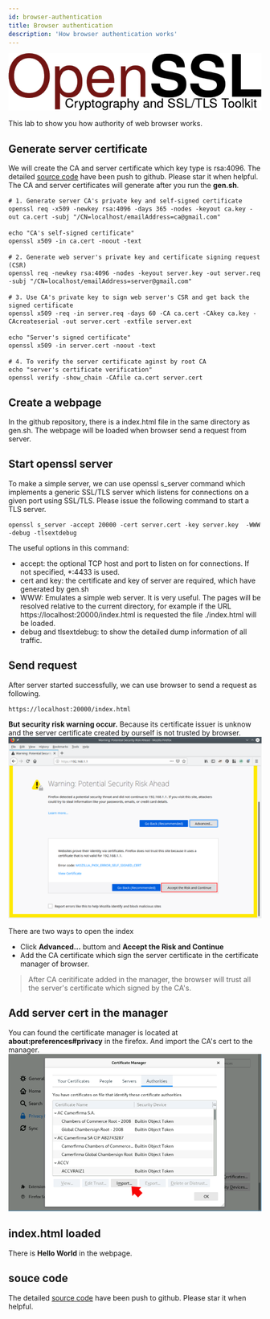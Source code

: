 ```yaml
---
id: browser-authentication
title: Browser authentication
description: 'How browser authentication works'
---
```


![openssl](/docs/assets/Security/openssl.png)


This lab to show you how authority of web browser works.

## Generate server certificate

We will create the CA and server certificate which key type is rsa:4096. The detailed [source code](https://github.com/vulnsystem/OpensslCertificateVerify/browser-authentication) have been push to github. Please star it when helpful. The CA and server certificates will generate after you run the **gen.sh**.

```
# 1. Generate server CA's private key and self-signed certificate
openssl req -x509 -newkey rsa:4096 -days 365 -nodes -keyout ca.key -out ca.cert -subj "/CN=localhost/emailAddress=ca@gmail.com"

echo "CA's self-signed certificate"
openssl x509 -in ca.cert -noout -text

# 2. Generate web server's private key and certificate signing request (CSR)
openssl req -newkey rsa:4096 -nodes -keyout server.key -out server.req -subj "/CN=localhost/emailAddress=server@gmail.com"

# 3. Use CA's private key to sign web server's CSR and get back the signed certificate
openssl x509 -req -in server.req -days 60 -CA ca.cert -CAkey ca.key -CAcreateserial -out server.cert -extfile server.ext

echo "Server's signed certificate"
openssl x509 -in server.cert -noout -text

# 4. To verify the server certificate aginst by root CA
echo "server's certificate verification"
openssl verify -show_chain -CAfile ca.cert server.cert

```
## Create a webpage
In the github repository, there is a index.html file in the same directory as gen.sh. The webpage will be loaded when browser send a request from server.

## Start openssl server
To make a simple server, we can use openssl s_server command which implements a generic SSL/TLS server which listens for connections on a given port using SSL/TLS. Please issue the following command to start a TLS server.

```
openssl s_server -accept 20000 -cert server.cert -key server.key  -WWW -debug -tlsextdebug
```
The useful options in this command:
- accept: the optional TCP host and port to listen on for connections. If not specified, *:4433 is used.
- cert and key: the certificate and key of server are required, which have generated by gen.sh
- WWW: Emulates a simple web server. It is very useful. The pages will be resolved relative to the current directory, for example if the URL https://localhost:20000/index.html is requested the file ./index.html will be loaded. 
- debug and tlsextdebug: to show the detailed dump information of all traffic.

## Send request
After server started successfully, we can use browser to send a request as following. 

```
https://localhost:20000/index.html
```
**But security risk warning occur.** Because its certificate issuer is unknow and the server certificate created by ourself is not trusted by browser.
![firefox-security-warning](/docs/assets/Security/firefox-security-warning.png)

There are two ways to open the index
- Click **Advanced...** buttom and **Accept the Risk and Continue**
- Add the CA certificate which sign the server certificate in the certificate manager of browser.

> After CA ceritificate added in the manager, the browser will trust all the server's certificate which signed by the CA's.

## Add server cert in the manager
You can found the certificate manager is located at **about:preferences#privacy** in the firefox. And import the CA's cert to the manager.
![firefox-security-warning](/docs/assets/Security/firefox-certificate-manager.png)

## index.html loaded
There is **Hello World** in the webpage.

## souce code
The detailed [source code](https://github.com/vulnsystem/OpenssLabs/blob/main/browser-authentication) have been push to github. Please star it when helpful. 
